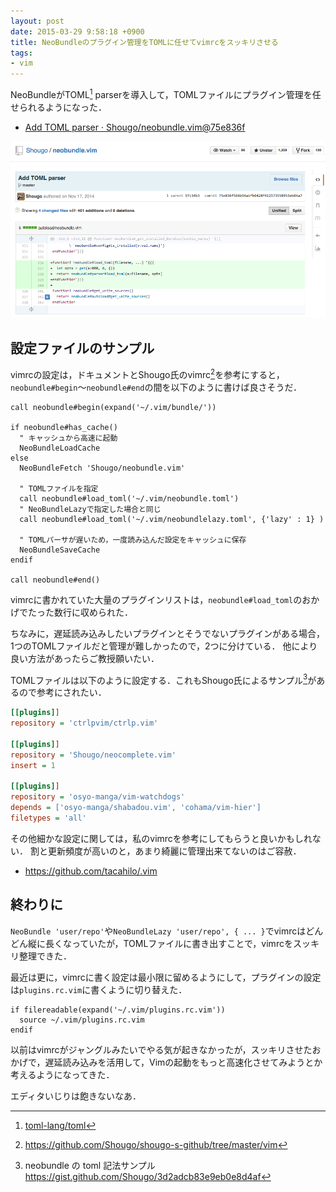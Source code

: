 ```yaml
---
layout: post
date: 2015-03-29 9:58:18 +0900
title: NeoBundleのプラグイン管理をTOMLに任せてvimrcをスッキリさせる
tags:
- vim
---
```

NeoBundleがTOML[^1] parserを導入して，TOMLファイルにプラグイン管理を任せられるようになった．

- [Add TOML parser · Shougo/neobundle.vim@75e836f](https://github.com/Shougo/neobundle.vim/commit/75e836f566b94abfb6428f412173558953eb84a7)

![](/images/2015/03/29/neobundletoml.png)

## 設定ファイルのサンプル

vimrcの設定は，ドキュメントとShougo氏のvimrc[^2]を参考にすると，`neobundle#begin`〜`neobundle#end`の間を以下のように書けば良さそうだ．

```vim
call neobundle#begin(expand('~/.vim/bundle/'))

if neobundle#has_cache()
  " キャッシュから高速に起動
  NeoBundleLoadCache
else
  NeoBundleFetch 'Shougo/neobundle.vim'

  " TOMLファイルを指定
  call neobundle#load_toml('~/.vim/neobundle.toml')
  " NeoBundleLazyで指定した場合と同じ
  call neobundle#load_toml('~/.vim/neobundlelazy.toml', {'lazy' : 1} )

  " TOMLパーサが遅いため，一度読み込んだ設定をキャッシュに保存
  NeoBundleSaveCache
endif

call neobundle#end()
```

vimrcに書かれていた大量のプラグインリストは，`neobundle#load_toml`のおかげでたった数行に収められた．

ちなみに，遅延読み込みしたいプラグインとそうでないプラグインがある場合，1つのTOMLファイルだと管理が難しかったので，2つに分けている．
他により良い方法があったらご教授願いたい．

TOMLファイルは以下のように設定する．これもShougo氏によるサンプル[^3]があるので参考にされたい．

```ini
[[plugins]]
repository = 'ctrlpvim/ctrlp.vim'

[[plugins]]
repository = 'Shougo/neocomplete.vim'
insert = 1

[[plugins]]
repository = 'osyo-manga/vim-watchdogs'
depends = ['osyo-manga/shabadou.vim', 'cohama/vim-hier']
filetypes = 'all'
```

その他細かな設定に関しては，私のvimrcを参考にしてもらうと良いかもしれない．
割と更新頻度が高いのと，あまり綺麗に管理出来てないのはご容赦．

- https://github.com/tacahilo/.vim

## 終わりに

`NeoBundle 'user/repo'`や`NeoBundleLazy 'user/repo', { ... }`でvimrcはどんどん縦に長くなっていたが，TOMLファイルに書き出すことで，vimrcをスッキリ整理できた．

最近は更に，vimrcに書く設定は最小限に留めるようにして，プラグインの設定は`plugins.rc.vim`に書くように切り替えた．

```vim
if filereadable(expand('~/.vim/plugins.rc.vim'))
  source ~/.vim/plugins.rc.vim
endif
```

以前はvimrcがジャングルみたいでやる気が起きなかったが，スッキリさせたおかげで，遅延読み込みを活用して，Vimの起動をもっと高速化させてみようとか考えるようになってきた．

エディタいじりは飽きないなあ．

[^1]: [toml-lang/toml](https://github.com/toml-lang/toml)
[^2]: https://github.com/Shougo/shougo-s-github/tree/master/vim
[^3]: neobundle の toml 記法サンプル https://gist.github.com/Shougo/3d2adcb83e9eb0e8d4af
